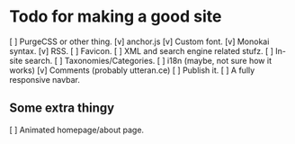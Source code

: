 # Todo for making a good site

[ ] PurgeCSS or other thing.
[v] anchor.js
[v] Custom font.
[v] Monokai syntax.
[v] RSS.
[ ] Favicon.
[ ] XML and search engine related stufz.
[ ] In-site search.
[ ] Taxonomies/Categories.
[ ] i18n (maybe, not sure how it works)
[v] Comments (probably utteran.ce)
[ ] Publish it.
[ ] A fully responsive navbar.

## Some extra thingy

[ ] Animated homepage/about page.
